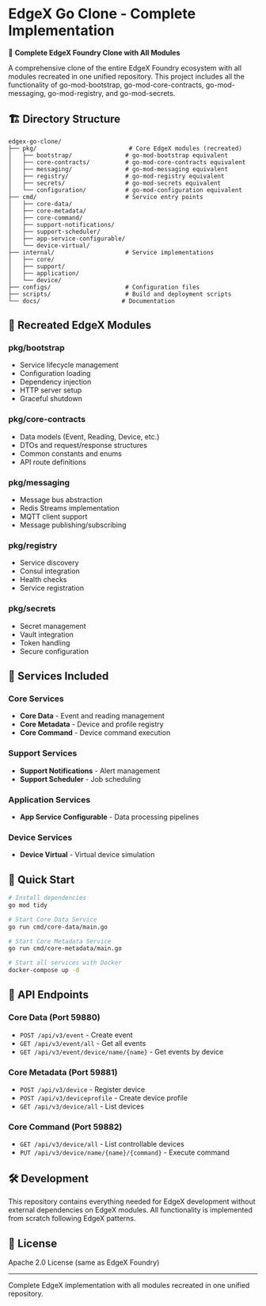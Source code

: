 # EdgeX Go Clone - Complete Implementation

🚀 **Complete EdgeX Foundry Clone with All Modules**

A comprehensive clone of the entire EdgeX Foundry ecosystem with all modules recreated in one unified repository. This project includes all the functionality of go-mod-bootstrap, go-mod-core-contracts, go-mod-messaging, go-mod-registry, and go-mod-secrets.

## 🏗️ Directory Structure

```
edgex-go-clone/
├── pkg/                          # Core EdgeX modules (recreated)
│   ├── bootstrap/               # go-mod-bootstrap equivalent
│   ├── core-contracts/          # go-mod-core-contracts equivalent
│   ├── messaging/               # go-mod-messaging equivalent
│   ├── registry/                # go-mod-registry equivalent
│   ├── secrets/                 # go-mod-secrets equivalent
│   └── configuration/           # go-mod-configuration equivalent
├── cmd/                         # Service entry points
│   ├── core-data/
│   ├── core-metadata/
│   ├── core-command/
│   ├── support-notifications/
│   ├── support-scheduler/
│   ├── app-service-configurable/
│   └── device-virtual/
├── internal/                    # Service implementations
│   ├── core/
│   ├── support/
│   ├── application/
│   └── device/
├── configs/                     # Configuration files
├── scripts/                     # Build and deployment scripts
└── docs/                       # Documentation
```

## 🔧 Recreated EdgeX Modules

### pkg/bootstrap
- Service lifecycle management
- Configuration loading
- Dependency injection
- HTTP server setup
- Graceful shutdown

### pkg/core-contracts
- Data models (Event, Reading, Device, etc.)
- DTOs and request/response structures
- Common constants and enums
- API route definitions

### pkg/messaging
- Message bus abstraction
- Redis Streams implementation
- MQTT client support
- Message publishing/subscribing

### pkg/registry
- Service discovery
- Consul integration
- Health checks
- Service registration

### pkg/secrets
- Secret management
- Vault integration
- Token handling
- Secure configuration

## 🚀 Services Included

### Core Services
- **Core Data** - Event and reading management
- **Core Metadata** - Device and profile registry
- **Core Command** - Device command execution

### Support Services
- **Support Notifications** - Alert management
- **Support Scheduler** - Job scheduling

### Application Services
- **App Service Configurable** - Data processing pipelines

### Device Services
- **Device Virtual** - Virtual device simulation

## 🎯 Quick Start

```bash
# Install dependencies
go mod tidy

# Start Core Data Service
go run cmd/core-data/main.go

# Start Core Metadata Service
go run cmd/core-metadata/main.go

# Start all services with Docker
docker-compose up -d
```

## 🔄 API Endpoints

### Core Data (Port 59880)
- `POST /api/v3/event` - Create event
- `GET /api/v3/event/all` - Get all events
- `GET /api/v3/event/device/name/{name}` - Get events by device

### Core Metadata (Port 59881)
- `POST /api/v3/device` - Register device
- `POST /api/v3/deviceprofile` - Create device profile
- `GET /api/v3/device/all` - List devices

### Core Command (Port 59882)
- `GET /api/v3/device/all` - List controllable devices
- `PUT /api/v3/device/name/{name}/{command}` - Execute command

## 🛠️ Development

This repository contains everything needed for EdgeX development without external dependencies on EdgeX modules. All functionality is implemented from scratch following EdgeX patterns.

## 📝 License

Apache 2.0 License (same as EdgeX Foundry)

---

Complete EdgeX implementation with all modules recreated in one unified repository.